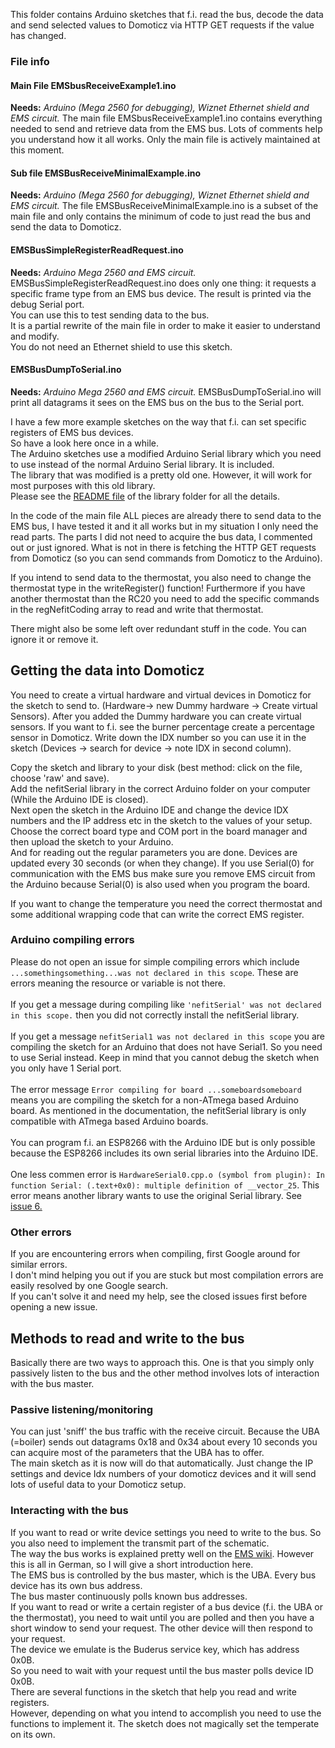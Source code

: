 
This folder contains Arduino sketches that f.i. read the bus, decode the data and send selected values to Domoticz via HTTP GET requests if the value has changed.

### File info
#### Main File EMSbusReceiveExample1.ino
**Needs:** *Arduino (Mega 2560 for debugging), Wiznet Ethernet shield and EMS circuit.*
The main file EMSbusReceiveExample1.ino contains everything needed to send and retrieve data from the EMS bus. Lots of comments help you understand how it all works. 
Only the main file is actively maintained at this moment.

#### Sub file EMSBusReceiveMinimalExample.ino
**Needs:** *Arduino (Mega 2560 for debugging), Wiznet Ethernet shield and EMS circuit.*
The file EMSBusReceiveMinimalExample.ino is a subset of the main file and only contains the minimum of code to just read the bus and send the data to Domoticz. 

#### EMSBusSimpleRegisterReadRequest.ino
**Needs:** *Arduino Mega 2560 and EMS circuit.*
EMSBusSimpleRegisterReadRequest.ino does only one thing: it requests a specific frame type from an EMS bus device.
The result is printed via the debug Serial port.<br> You can use this to test sending data to the bus.<br>
It is a partial rewrite of the main file in order to make it easier to understand and modify.<br>
You do not need an Ethernet shield to use this sketch.

#### EMSBusDumpToSerial.ino
**Needs:** *Arduino Mega 2560 and EMS circuit.*
EMSBusDumpToSerial.ino will print all datagrams it sees on the EMS bus on the bus to the Serial port.

I have a few more example sketches on the way that f.i. can set specific registers of EMS bus devices.<br>So have a look here once in a while.
<br>
The Arduino sketches use a modified Arduino Serial library which you need to use instead of the normal Arduino Serial library.
It is included.<br>
The library that was modified is a pretty old one. However, it will work for most purposes with this old library.<br>
Please see the [README file](https://github.com/bbqkees/Nefit-Buderus-EMS-bus-Arduino-Domoticz/blob/master/Arduino-Code/libraries/Nefitserial/README.md) of the library folder for all the details.

In the code of the main file ALL pieces are already there to send data to the EMS bus, I have tested it and it all works but in my situation I only need the read parts.
The parts I did not need to acquire the bus data, I commented out or just ignored.
What is not in there is fetching the HTTP GET requests from Domoticz (so you can send commands from Domoticz to the Arduino).

If you intend to send data to the thermostat, you also need to change the thermostat type in the writeRegister() function!
Furthermore if you have another thermostat than the RC20 you need to add the specific commands in the regNefitCoding array to read and write that thermostat.

There might also be some left over redundant stuff in the code. You can ignore it or remove it.

## Getting the data into Domoticz

You need to create a virtual hardware and virtual devices in Domoticz for the sketch to send to.
(Hardware-> new Dummy hardware -> Create virtual Sensors).
After you added the Dummy hardware you can create virtual sensors.
If you want to f.i. see the burner percentage create a percentage sensor in Domoticz.
Write down the IDX number so you can use it in the sketch (Devices -> search for device -> note IDX in second column).

Copy the sketch and library to your disk (best method: click on the file, choose 'raw' and save).<br>
Add the nefitSerial library in the correct Arduino folder on your computer (While the Arduino IDE is closed).<br>
Next open the sketch in the Arduino IDE and change the device IDX numbers and the IP address etc in the sketch to the values of your setup.<br>
Choose the correct board type and COM port in the board manager and then upload the sketch to your Arduino.<br>
And for reading out the regular parameters you are done. Devices are updated every 30 seconds (or when they change).
If you use Serial(0) for communication with the EMS bus make sure you remove EMS circuit from the Arduino because Serial(0) is also used when you program the board.

If you want to change the temperature you need the correct thermostat and some additional wrapping code that can write the correct EMS register.

### Arduino compiling errors
Please do not open an issue for simple compiling errors which include `...somethingsomething...was not declared in this scope`.
These are errors meaning the resource or variable is not there.<br><br>
If you get a message during compiling like `'nefitSerial' was not declared in this scope.` then you did not correctly install the nefitSerial library.<br><br>
If you get a message `nefitSerial1 was not declared in this scope` you are compiling the sketch for an Arduino that does not have Serial1. So you need to use Serial instead. Keep in mind that you cannot debug the sketch when you only have 1 Serial port.<br><br>
The error message `Error compiling for board ...someboardsomeboard` means you are compiling the sketch for a non-ATmega based Arduino board. As mentioned in the documentation, the nefitSerial library is only compatible with ATmega based Arduino boards.<br><br>
You can program f.i. an ESP8266 with the Arduino IDE but is only possible because the ESP8266 includes its own serial libraries into the Arduino IDE.
<br><br>
One less commen error is `HardwareSerial0.cpp.o (symbol from plugin): In function Serial: (.text+0x0): multiple definition of __vector_25`. This error means another library wants to use the original Serial library.
See [issue 6.](https://github.com/bbqkees/Nefit-Buderus-EMS-bus-Arduino-Domoticz/issues/6)

### Other errors
If you are encountering errors when compiling, first Google around for similar errors.<br>
I don't mind helping you out if you are stuck but most compilation errors are easily resolved by one Google search.<br>
If you can't solve it and need my help, see the closed issues first before opening a new issue.

## Methods to read and write to the bus
Basically there are two ways to approach this. One is that you simply only passively listen to the bus and the other method involves lots of interaction with the bus master.

### Passive listening/monitoring
You can just 'sniff' the bus traffic with the receive circuit. Because the UBA (=boiler) sends out datagrams 0x18 and 0x34 about every 10 seconds you can acquire most of the parameters that the UBA has to offer.<br>The main sketch as it is now will do that automatically. Just change the IP settings and device Idx numbers of your domoticz devices and it will send lots of useful data to your Domoticz setup.

### Interacting with the bus
If you want to read or write device settings you need to write to the bus. So you also need to implement the transmit part of the schematic.<br>
The way the bus works is explained pretty well on the [EMS wiki](https://emswiki.thefischer.net/doku.php?id=wiki:ems:ems-telegramme#polling). However this is all in German, so I will give a short introduction here.<br>
The EMS bus is controlled by the bus master, which is the UBA. Every bus device has its own bus address.<br>
The bus master continuously polls known bus addresses.<br>
If you want to read or write a certain register of a bus device (f.i. the UBA or the thermostat), you need to wait until you are polled and then you have a short window to send your request. The other device will then respond to your request.<br>
The device we emulate is the Buderus service key, which has address 0x0B.<br> So you need to wait with your request until the bus master polls device ID 0x0B.<br>
There are several functions in the sketch that help you read and write registers.<br>However, depending on what you intend to accomplish you need to use the functions to implement it. The sketch does not magically set the temperate on its own.

